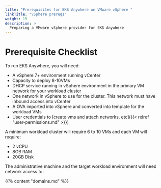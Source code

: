 ```yaml
---
title: "Prerequisites for EKS Anywhere on VMware vSphere "
linkTitle: "vSphere prereqs"
weight: 15
description: >
  Preparing a VMware vSphere provider for EKS Anywhere
---
```


# Prerequisite Checklist

To run EKS Anywhere, you will need:

* A vSphere 7+ environment running vCenter
* Capacity to deploy 8-10VMs
* DHCP service running in vSphere environment in the primary VM network for your workload cluster
* One network in vSphere to use for the cluster. This network must have inbound access into vCenter
* A OVA imported into vSphere and converted into template for the workload VMs
* User credentials to [create vms and attach networks, etc]({{< relref "user-permissions.md" >}})

A minimum workload cluster will require 6 to 10 VMs and each VM will require:

* 2 vCPU
* 8GB RAM
* 20GB Disk

The administrative machine and the target workload environment will need network access to:

{{% content "domains.md" %}}
